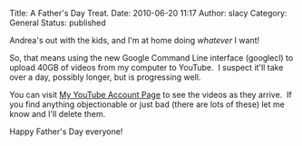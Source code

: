 Title: A Father's Day Treat.
Date: 2010-06-20 11:17
Author: slacy
Category: General
Status: published

Andrea's out with the kids, and I'm at home doing *whatever* I want!

So, that means using the new Google Command Line interface (googlecl) to
upload 40GB of videos from my computer to YouTube.  I suspect it'll take
over a day, possibly longer, but is progressing well.

You can visit [My YouTube Account Page](http://youtube.com/stephenlacy)
to see the videos as they arrive.  If you find anything objectionable or
just bad (there are lots of these) let me know and I'll delete them.

Happy Father's Day everyone!
